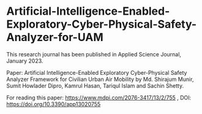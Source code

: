 # Artificial-Intelligence-Enabled-Exploratory-Cyber-Physical-Safety-Analyzer-for-UAM

This research journal has been published in Applied Science Journal, January 2023.

Paper: Artificial Intelligence-Enabled Exploratory Cyber-Physical Safety Analyzer Framework for Civilian Urban Air Mobility  by
Md. Shirajum Munir, Sumit Howlader Dipro, Kamrul Hasan, Tariqul Islam and Sachin Shetty.

For reading this paper: https://www.mdpi.com/2076-3417/13/2/755 , DOI: https://doi.org/10.3390/app13020755
